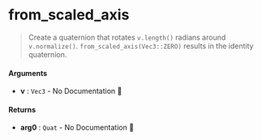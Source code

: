 # from\_scaled\_axis

>  Create a quaternion that rotates `v.length()` radians around `v.normalize()`.
>  `from_scaled_axis(Vec3::ZERO)` results in the identity quaternion.

#### Arguments

- **v** : `Vec3` \- No Documentation 🚧

#### Returns

- **arg0** : `Quat` \- No Documentation 🚧